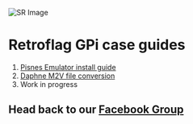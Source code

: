 ![SR Image](https://sinisterspatula.github.io/SuperRetropieGuides/images/SRimage-short.jpg)

# Retroflag GPi case guides

  1. [Pisnes Emulator install guide](https://sinisterspatula.github.io/SuperRetropieGuides/PISNES)
  2. [Daphne M2V file conversion](https://sinisterspatula.github.io/SuperRetropieGuides/DaphneConversion)
  3. Work in progress

## Head back to our [Facebook Group](https://www.facebook.com/groups/SuperRetroPie/)
